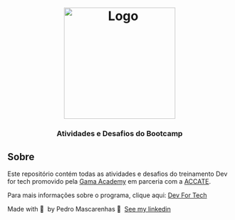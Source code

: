 <h1 align="center">
  <img src="https://res.cloudinary.com/pedro-drosa/image/upload/v1661197272/dev-for-tech/97691468-004c-4d13-b924-4f600354423f_nyibdx.png" alt="Logo" width="250px">
</h1>

<h3 align="center">
  Atividades e Desafios do Bootcamp 
</h3>

## Sobre

Este repositório contém todas as atividades e desafios do treinamento Dev for tech promovido pela [Gama Academy](https://www.gama.academy/) em parceria com a [ACCATE](https://www.acate.com.br/).

Para mais informações sobre o programa, clique aqui: [Dev For Tech](https://devfortech.corporate.gama.academy/)<br />

Made with 💜&nbsp; by Pedro Mascarenhas 👋 &nbsp;[See my linkedin](https://www.linkedin.com/in/pedrojuraci/)
